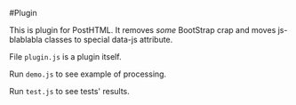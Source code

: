 #Plugin

This is plugin for PostHTML. It removes _some_ BootStrap crap and moves js-blablabla classes to special data-js attribute.

File `plugin.js` is a plugin itself.

Run `demo.js` to see example of processing.

Run `test.js` to see tests' results.

